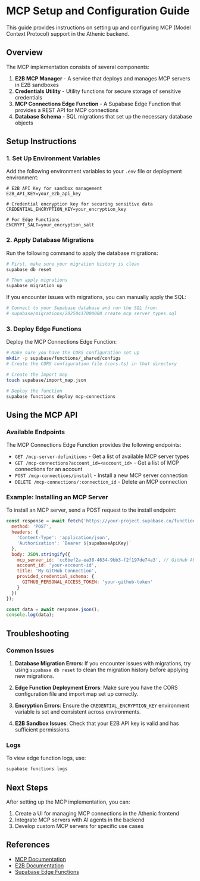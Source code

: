 # MCP Setup and Configuration Guide

This guide provides instructions on setting up and configuring MCP (Model Context Protocol) support in the Athenic backend.

## Overview

The MCP implementation consists of several components:

1. **E2B MCP Manager** - A service that deploys and manages MCP servers in E2B sandboxes
2. **Credentials Utility** - Utility functions for secure storage of sensitive credentials
3. **MCP Connections Edge Function** - A Supabase Edge Function that provides a REST API for MCP connections
4. **Database Schema** - SQL migrations that set up the necessary database objects

## Setup Instructions

### 1. Set Up Environment Variables

Add the following environment variables to your `.env` file or deployment environment:

```
# E2B API Key for sandbox management
E2B_API_KEY=your_e2b_api_key

# Credential encryption key for securing sensitive data
CREDENTIAL_ENCRYPTION_KEY=your_encryption_key

# For Edge Functions
ENCRYPT_SALT=your_encryption_salt
```

### 2. Apply Database Migrations

Run the following command to apply the database migrations:

```bash
# First, make sure your migration history is clean
supabase db reset

# Then apply migrations
supabase migration up
```

If you encounter issues with migrations, you can manually apply the SQL:

```bash
# Connect to your Supabase database and run the SQL from:
# supabase/migrations/20250417000000_create_mcp_server_types.sql
```

### 3. Deploy Edge Functions

Deploy the MCP Connections Edge Function:

```bash
# Make sure you have the CORS configuration set up
mkdir -p supabase/functions/_shared/configs
# Create the CORS configuration file (cors.ts) in that directory

# Create the import map
touch supabase/import_map.json

# Deploy the function
supabase functions deploy mcp-connections
```

## Using the MCP API

### Available Endpoints

The MCP Connections Edge Function provides the following endpoints:

- `GET /mcp-server-definitions` - Get a list of available MCP server types
- `GET /mcp-connections?account_id=<account_id>` - Get a list of MCP connections for an account
- `POST /mcp-connections/install` - Install a new MCP server connection
- `DELETE /mcp-connections/:connection_id` - Delete an MCP connection

### Example: Installing an MCP Server

To install an MCP server, send a POST request to the install endpoint:

```javascript
const response = await fetch('https://your-project.supabase.co/functions/v1/mcp-connections/install', {
  method: 'POST',
  headers: {
    'Content-Type': 'application/json',
    'Authorization': `Bearer ${supabaseApiKey}`
  },
  body: JSON.stringify({
    mcp_server_id: 'cc6bef2a-ea38-4634-9bb3-f2f197de74a3', // GitHub API server
    account_id: 'your-account-id',
    title: 'My GitHub Connection',
    provided_credential_schema: {
      GITHUB_PERSONAL_ACCESS_TOKEN: 'your-github-token'
    }
  })
});

const data = await response.json();
console.log(data);
```

## Troubleshooting

### Common Issues

1. **Database Migration Errors**: If you encounter issues with migrations, try using `supabase db reset` to clean the migration history before applying new migrations.

2. **Edge Function Deployment Errors**: Make sure you have the CORS configuration file and import map set up correctly.

3. **Encryption Errors**: Ensure the `CREDENTIAL_ENCRYPTION_KEY` environment variable is set and consistent across environments.

4. **E2B Sandbox Issues**: Check that your E2B API key is valid and has sufficient permissions.

### Logs

To view edge function logs, use:

```bash
supabase functions logs
```

## Next Steps

After setting up the MCP implementation, you can:

1. Create a UI for managing MCP connections in the Athenic frontend
2. Integrate MCP servers with AI agents in the backend
3. Develop custom MCP servers for specific use cases

## References

- [MCP Documentation](https://modelcontextprotocol.io)
- [E2B Documentation](https://github.com/e2b-dev/e2b)
- [Supabase Edge Functions](https://supabase.com/docs/guides/functions) 